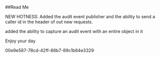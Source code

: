 ﻿##Read Me

NEW HOTNESS: Added the audit event publisher and the ability to send a caller id in the header
of out new requests.

added the ability to capture an audit event with an entire object in it

Enjoy your day

00e9e587-78cd-42ff-86b7-89c1b64e3329
